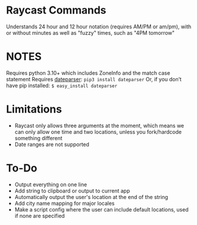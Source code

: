 # Raycast Commands
Understands 24 hour and 12 hour notation (requires AM/PM or am/pm), with or without minutes as well as "fuzzy" times, such as "4PM tomorrow"

# NOTES
Requires python 3.10+ which includes ZoneInfo and the match case statement
Requires [dateparser](https://dateparser.readthedocs.io/en/latest/):
 	`pip3 install dateparser`
 	Or, if you don’t have pip installed:
	`$ easy_install dateparser` 


# Limitations
* Raycast only allows three arguments at the moment, which means we can only allow one time and two locations, unless you fork/hardcode something different
* Date ranges are not supported


# To-Do
- Output everything on one line
- Add string to clipboard or output to current app
- Automatically output the user's location at the end of the string
- Add city name mapping for major locales
- Make a script config where the user can include default locations, used if none are specified